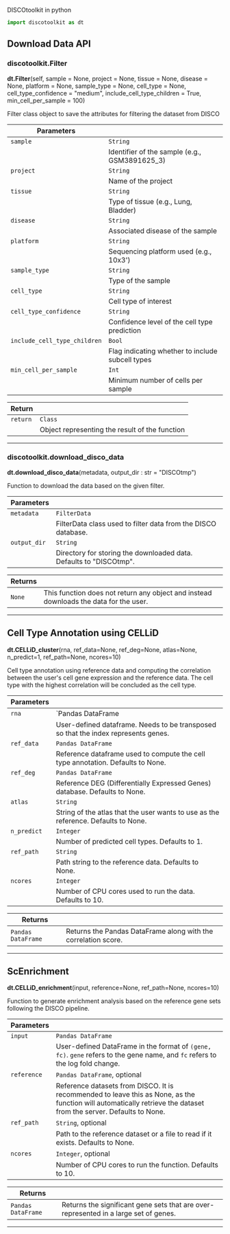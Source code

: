 DISCOtoolkit in python

``` py
import discotoolkit as dt
```

## Download Data API
### discotoolkit.Filter

<div class="coding-font">
<span style="font-weight: bold">dt.Filter</span><span class="parameter-font">(self, sample = None, project = None, tissue = None, disease = None, platform = None, sample_type = None, cell_type = None, cell_type_confidence = "medium", include_cell_type_children = True, min_cell_per_sample = 100)</span>
</div>

Filter class object to save the attributes for filtering the dataset from DISCO

| Parameters                              |                                                     |
| -------------------------------------- | --------------------------------------------------- |
| `sample`                               | `String`                                            |
|                                        | Identifier of the sample (e.g., GSM3891625_3)        |
| `project`                              | `String`                                            |
|                                        | Name of the project                                  |
| `tissue`                               | `String`                                            |
|                                        | Type of tissue (e.g., Lung, Bladder)                  |
| `disease`                              | `String`                                            |
|                                        | Associated disease of the sample                      |
| `platform`                             | `String`                                            |
|                                        | Sequencing platform used (e.g., 10x3')                |
| `sample_type`                          | `String`                                            |
|                                        | Type of the sample                                   |
| `cell_type`                            | `String`                                            |
|                                        | Cell type of interest                                |
| `cell_type_confidence`                 | `String`                                            |
|                                        | Confidence level of the cell type prediction          |
| `include_cell_type_children`            | `Bool`                                              |
|                                        | Flag indicating whether to include subcell types      |
| `min_cell_per_sample`                  | `Int`                                               |
|                                        | Minimum number of cells per sample                    |

| Return                                 |                                                     |
| -------------------------------------- | --------------------------------------------------- |
| `return`                               | `Class`                                             |
|                                        | Object representing the result of the function        |

<!-- Separator Line or Section Divider -->
<hr>

### discotoolkit.download_disco_data

<div class="coding-font">
<span style="font-weight: bold">dt.download_disco_data</span><span class="parameter-font">(metadata, output_dir : str = "DISCOtmp")</span>
</div>

Function to download the data based on the given filter.

| Parameters                             |                                                     |
| -------------------------------------- | --------------------------------------------------- |
| `metadata`                             | `FilterData`                                        |
|                                        | FilterData class used to filter data from the DISCO database. |
| `output_dir`                           | `String`                                            |
|                                        | Directory for storing the downloaded data. Defaults to "DISCOtmp". |

| Returns                                |                                                     |
| -------------------------------------- | --------------------------------------------------- |
| `None`                                 | This function does not return any object and instead downloads the data for the user. |

<!-- Separator Line or Section Divider -->
<hr>

## Cell Type Annotation using CELLiD

<div class="coding-font">
<span style="font-weight: bold">dt.CELLiD_cluster</span><span class="parameter-font">(rna, ref_data=None, ref_deg=None, atlas=None, n_predict=1, ref_path=None, ncores=10)</span>
</div>

Cell type annotation using reference data and computing the correlation between the user's cell gene expression and the reference data. The cell type with the highest correlation will be concluded as the cell type.

| Parameters                             |                                                     |
| -------------------------------------- | --------------------------------------------------- |
| `rna`                                  | `Pandas DataFrame | Numpy array`                  |
|                                        | User-defined dataframe. Needs to be transposed so that the index represents genes. |
| `ref_data`                             | `Pandas DataFrame`                                  |
|                                        | Reference dataframe used to compute the cell type annotation. Defaults to None. |
| `ref_deg`                              | `Pandas DataFrame`                                  |
|                                        | Reference DEG (Differentially Expressed Genes) database. Defaults to None. |
| `atlas`                                | `String`                                            |
|                                        | String of the atlas that the user wants to use as the reference. Defaults to None. |
| `n_predict`                            | `Integer`                                           |
|                                        | Number of predicted cell types. Defaults to 1. |
| `ref_path`                             | `String`                                            |
|                                        | Path string to the reference data. Defaults to None. |
| `ncores`                               | `Integer`                                           |
|                                        | Number of CPU cores used to run the data. Defaults to 10. |

| Returns                                |                                                     |
| -------------------------------------- | --------------------------------------------------- |
| `Pandas DataFrame`                     | Returns the Pandas DataFrame along with the correlation score. |

<!-- Separator Line or Section Divider -->
<hr>

## ScEnrichment

<div class="coding-font">
<span style="font-weight: bold">dt.CELLiD_enrichment</span><span class="parameter-font">(input, reference=None, ref_path=None, ncores=10)</span>
</div>

Function to generate enrichment analysis based on the reference gene sets following the DISCO pipeline.

| Parameters                             |                                                     |
| -------------------------------------- | --------------------------------------------------- |
| `input`                                | `Pandas DataFrame`                                  |
|                                        | User-defined DataFrame in the format of `(gene, fc)`. `gene` refers to the gene name, and `fc` refers to the log fold change. |
| `reference`                            | `Pandas DataFrame`, optional                        |
|                                        | Reference datasets from DISCO. It is recommended to leave this as None, as the function will automatically retrieve the dataset from the server. Defaults to None. |
| `ref_path`                             | `String`, optional                                  |
|                                        | Path to the reference dataset or a file to read if it exists. Defaults to None. |
| `ncores`                               | `Integer`, optional                                 |
|                                        | Number of CPU cores to run the function. Defaults to 10. |

| Returns                                |                                                     |
| -------------------------------------- | --------------------------------------------------- |
| `Pandas DataFrame`                     | Returns the significant gene sets that are over-represented in a large set of genes. |


<!-- Separator Line or Section Divider -->
<hr>
